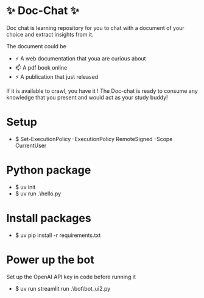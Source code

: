 #                                    ✨  Doc-Chat ✨  

Doc chat is learning repository for you to chat with a document of your choice and extract insights from it.

The document could be
- ⚡ A web documentation that youa are curious about
- 📫 A pdf book online
- ⚡ A publication that just released

If it is available to crawl, you have it ! The Doc-chat is ready to consume any knowledge that you present and would act as your study buddy!


# Setup
- $ Set-ExecutionPolicy -ExecutionPolicy RemoteSigned -Scope CurrentUser


# Python package
- $ uv init 
- $ uv run .\hello.py


# Install packages
- $ uv pip install -r requirements.txt

# Power up the bot
Set up the OpenAI API key in code before running it
- $ uv run streamlit run .\bot\bot_ui2.py
